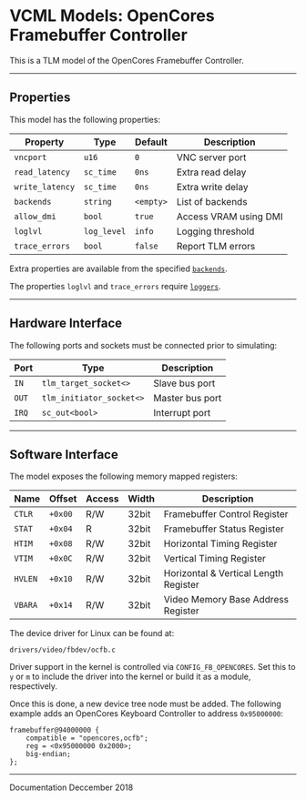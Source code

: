 # VCML Models: OpenCores Framebuffer Controller
This is a TLM model of the OpenCores Framebuffer Controller. 

----
## Properties
This model has the following properties:

| Property        | Type        | Default    | Description           |
| --------------- | ----------- | ---------- | --------------------- |
| `vncport`       | `u16`       | `0`        | VNC server port       |
| `read_latency`  | `sc_time`   | `0ns`      | Extra read delay      |
| `write_latency` | `sc_time`   | `0ns`      | Extra write delay     |
| `backends`      | `string`    | `<empty>`  | List of backends      |
| `allow_dmi`     | `bool`      | `true`     | Access VRAM using DMI |
| `loglvl`        | `log_level` | `info`     | Logging threshold     |
| `trace_errors`  | `bool`      | `false`    | Report TLM errors     |

Extra properties are available from the specified [`backends`](../backends.md).

The properties `loglvl` and `trace_errors` require [`loggers`](../logging.md).

----
## Hardware Interface
The following ports and sockets must be connected prior to simulating:

| Port  | Type                     | Description     |
| ----- | ------------------------ | --------------- |
| `IN`  | `tlm_target_socket<>`    | Slave bus port  |
| `OUT` | `tlm_initiator_socket<>` | Master bus port |
| `IRQ` | `sc_out<bool>`           | Interrupt port  |

----
## Software Interface
The model exposes the following memory mapped registers:

| Name    | Offset  | Access | Width | Description                           |
| ------- | ------- | ------ | ----- | ------------------------------------- |
| `CTLR`  | `+0x00` |  R/W   | 32bit | Framebuffer Control Register          |
| `STAT`  | `+0x04` |  R     | 32bit | Framebuffer Status Register           |
| `HTIM`  | `+0x08` |  R/W   | 32bit | Horizontal Timing Register            |
| `VTIM`  | `+0x0C` |  R/W   | 32bit | Vertical Timing Register              |
| `HVLEN` | `+0x10` |  R/W   | 32bit | Horizontal & Vertical Length Register |
| `VBARA` | `+0x14` |  R/W   | 32bit | Video Memory Base Address Register    |

The device driver for Linux can be found at:
```
drivers/video/fbdev/ocfb.c
```

Driver support in the kernel is controlled via `CONFIG_FB_OPENCORES`. Set this
to `y` or `m` to include the driver into the kernel or build it as a module,
respectively.

Once this is done, a new device tree node must be added. The following
example adds an OpenCores Keyboard Controller to address `0x95000000`:

```
framebuffer@94000000 {
    compatible = "opencores,ocfb";
    reg = <0x95000000 0x2000>;
    big-endian;
};
```

----
Documentation Deccember 2018
